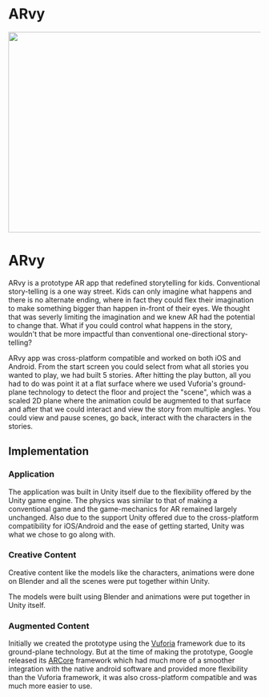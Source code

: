 # ARvy

<img src="https://media.giphy.com/media/OQH8Jb5phYdg8lyQAT/giphy.gif" width="800" height="400" />

# ARvy

ARvy is a prototype AR app that redefined storytelling for kids. Conventional story-telling is a one way street. Kids can only imagine what happens and there is no alternate ending, where in fact they could flex their imagination to make something bigger than happen in-front of their eyes. We thought that was severly limiting the imagination and we knew AR had the potential to change that. What if you could control what happens in the story, wouldn't that be more impactful than conventional one-directional story-telling?

ARvy app was cross-platform compatible and worked on both iOS and Android. From the start screen you could select from what all stories you wanted to play, we had built 5 stories. After hitting the play button, all you had to do was point it at a flat surface where we used Vuforia's ground-plane technology to detect the floor and project the "scene", which was a scaled 2D plane where the animation could be augmented to that surface and after that we could interact and view the story from multiple angles. You could view and pause scenes, go back, interact with the characters in the stories.

## Implementation

### Application
The application was built in Unity itself due to the flexibility offered by the Unity game engine. The physics was similar to that of making a conventional game and the game-mechanics for AR remained largely unchanged. Also due to the support Unity offered due to the cross-platform compatibility for iOS/Android and the ease of getting started, Unity was what we chose to go along with.

### Creative Content
Creative content like the models like the characters, animations were done on Blender and all the scenes were put together within Unity.

The models were built using Blender and animations were put together in Unity itself. 

### Augmented Content
Initially we created the prototype using the [Vuforia](https://www.vuforia.com/) framework due to its ground-plane technology. But at the time of making the prototype, Google released its [ARCore](https://developers.google.com/ar/) framework which had much more of a smoother integration with the native android software and provided  more flexibility than the Vuforia framework, it was also cross-platform compatible and was much more easier to use.
